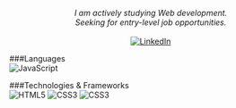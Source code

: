 
<p align="center">
    <i>
        I am actively studying Web development.<br>
        Seeking for entry-level job opportunities.<br>
    </i><br>
    <a href="https://www.linkedin.com/in/joaocorreia99/">
        <img src="https://img.shields.io/badge/LinkedIn-blue?style=flat-square&logo=linkedin" alt="LinkedIn">
    </a>
</p>

###Languages<br>
![JavaScript](https://img.shields.io/badge/javascript-black?style=for-the-badge&logo=javascript)


###Technologies & Frameworks<br>
![HTML5](https://img.shields.io/badge/html5-black?style=for-the-badge&logo=html5)
![CSS3](https://img.shields.io/badge/css3-black?style=for-the-badge&logo=css3)
![CSS3](https://img.shields.io/badge/bootstrap-black?style=for-the-badge&logo=bootstrap)

